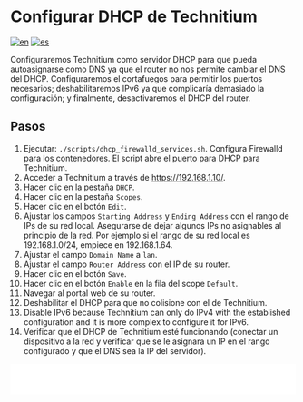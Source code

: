 # Configurar DHCP de Technitium

[![en](https://img.shields.io/badge/lang-en-blue.svg)](Configure%20technitium%20dhcp.md)
[![es](https://img.shields.io/badge/lang-es-blue.svg)](Configure%20technitium%20dhcp.es.md)

Configuraremos Technitium como servidor DHCP para que pueda autoasignarse como DNS ya que el router no nos permite cambiar el DNS del DHCP. Configuraremos el cortafuegos para permitir los puertos necesarios; deshabilitaremos IPv6 ya que complicaría demasiado la configuración; y finalmente, desactivaremos el DHCP del router.

## Pasos

1. Ejecutar: `./scripts/dhcp_firewalld_services.sh`. Configura Firewalld para los contenedores. El script abre el puerto para DHCP para Technitium.
2. Acceder a Technitium a través de https://192.168.1.10/.
3. Hacer clic en la pestaña `DHCP`.
4. Hacer clic en la pestaña `Scopes`.
5. Hacer clic en el botón `Edit`.
6. Ajustar los campos `Starting Address` y `Ending Address` con el rango de IPs de su red local. Asegurarse de dejar algunos IPs no asignables al principio de la red. Por ejemplo si el rango de su red local es 192.168.1.0/24, empiece en 192.168.1.64.
7. Ajustar el campo `Domain Name` a `lan`.
8. Ajustar el campo `Router Address` con el IP de su router.
9. Hacer clic en el botón `Save`.
10. Hacer clic en el botón `Enable` en la fila del scope `Default`.
11. Navegar al portal web de su router.
12. Deshabilitar el DHCP para que no colisione con el de Technitium.
13. Disable IPv6 because Technitium can only do IPv4 with the established configuration and it is more complex to configure it for IPv6.
14. Verificar que el DHCP de Technitium esté funcionando (conectar un dispositivo a la red y verificar que se le asignara un IP en el rango configurado y que el DNS sea la IP del servidor).

[<img width="33.3%" src="buttons/prev-Configure technitium dns.es.svg" alt="Configurar DNS de Technitium">](Configure%20technitium%20dns.es.md)[<img width="33.3%" src="buttons/jump-Index.es.svg" alt="Índice">](README.es.md)[<img width="33.3%" src="buttons/next-Create and configure public external traffic stack optional.es.svg" alt="Crear y configurar stack de tráfico externo público (Opcional)">](Create%20and%20configure%20public%20external%20traffic%20stack%20optional.es.md)
